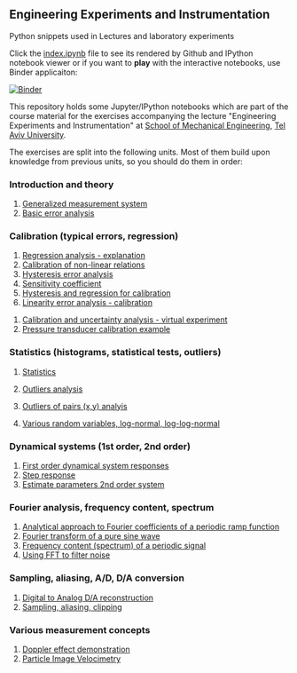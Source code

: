 ## Engineering Experiments and Instrumentation
Python snippets used in Lectures and laboratory experiments

Click the [index.ipynb](https://github.com/alexlib/engineering_experiments_measurements_course/blob/master/index.ipynb) file to see its rendered by Github and IPython notebook viewer or if you want to **play** with the interactive notebooks, use Binder applicaiton:

[![Binder](https://mybinder.org/badge.svg)](https://mybinder.org/v2/gh/alexlib/engineering_experiments_measurements_course/master?filepath=index.ipynb)



This repository holds some Jupyter/IPython notebooks which are part of the course material for the exercises accompanying the lecture "Engineering Experiments and Instrumentation" at [School of Mechanical Engineering](http://engineering.tau.ac.il/School-of-Mechanical-Engineering), [Tel Aviv University](http://www.tau.ac.il).

The exercises are split into the following units.
Most of them build upon knowledge from previous units, so you should do them in order:

### Introduction and theory
1. [Generalized measurement system](general_measurement_system_analysis.ipynb)
1. [Basic error analysis](basic_error_analysis.ipynb)

### Calibration (typical errors, regression)
1. [Regression analysis - explanation](introduction_linear_regression.ipynb)
1. [Calibration of non-linear relations](calibration_non_linear_relations.ipynb)
1. [Hysteresis error analysis](hysteresis_error_analysis.ipynb)
1. [Sensitivity coefficient](sensitivity_analysis.ipynb)
1. [Hysteresis and regression for calibration](calibration_error_analysis_pressure.ipynb)
1. [Linearity error analysis - calibration](Lineariy_error_example.ipynb)
<!--- 1. [LVDT calibration](lvdt_calibration.ipynb) --->
1. [Calibration and uncertainty analysis - virtual experiment](full_calibration_analysis_example_2.ipynb)
1. [Pressure transducer calibration example](pressure_calibration_example.ipynb)


### Statistics (histograms, statistical tests, outliers)
1. [Statistics](notebooks/statistics/Lecture_5.ipynb)

1. [Outliers analysis](outliers_example.ipynb)
1. [Outliers of pairs (x,y) analyis](outliers_example_pairs.ipynb)
1. [Various random variables, log-normal, log-log-normal](various_random_variables.ipynb)

### Dynamical systems (1st order, 2nd order)
1. [First order dynamical system responses](first_order_time_response.ipynb)
1. [Step response](step_response.ipynb)
1. [Estimate parameters 2nd order system](2nd_order_system_step_function_log_decrement.ipynb)


### Fourier analysis, frequency content, spectrum

1. [Analytical approach to Fourier coefficients of a periodic ramp function](Fourier_coefficients_analytical_evaluation_periodic_ramp_function.ipynb)
1. [Fourier transform of a pure sine wave](Fourier_transforms_pure_sine.ipynb)
1. [Frequency content (spectrum) of a periodic signal](Frequency_content_of_a_periodic_signal.ipynb)
1. [Using FFT to filter noise](FFT_based_filtering.ipynb)




### Sampling, aliasing, A/D, D/A conversion
1. [Digital to Analog D/A reconstruction](Reconstruction_periodic_signal_Cardinal_series.ipynb)
1. [Sampling, aliasing, clipping](sampling_aliasing_examples.ipynb)


### Various measurement concepts
1. [Doppler effect demonstration](doppler.ipynb)
1. [Particle Image Velocimetry](piv.ipynb)
